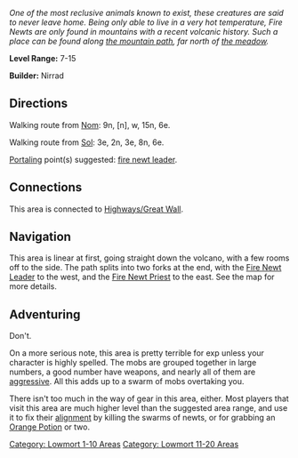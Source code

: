 *One of the most reclusive animals known to exist, these creatures are
said to never leave home. Being only able to live in a very hot
temperature, Fire Newts are only found in mountains with a recent
volcanic history. Such a place can be found along [the mountain
path](:Category:_Highways/Great_Wall "wikilink"), far north of [the
meadow](:Category:_Meadow "wikilink").*

**Level Range:** 7-15

**Builder:** Nirrad

## Directions

Walking route from [Nom](Nom "wikilink"): 9n, \[n\], w, 15n, 6e.

Walking route from [Sol](Sol "wikilink"): 3e, 2n, 3e, 8n, 6e.

[Portaling](Portal "wikilink") point(s) suggested: [fire newt
leader](Fire_Newt_Leader "wikilink").

## Connections

This area is connected to [Highways/Great
Wall](:Category:_Highways/Great_Wall "wikilink").

## Navigation

This area is linear at first, going straight down the volcano, with a
few rooms off to the side. The path splits into two forks at the end,
with the [Fire Newt Leader](Fire_Newt_Leader "wikilink") to the west,
and the [Fire Newt Priest](Fire_Newt_Priest "wikilink") to the east. See
the map for more details.

## Adventuring

Don't.

On a more serious note, this area is pretty terrible for exp unless your
character is highly spelled. The mobs are grouped together in large
numbers, a good number have weapons, and nearly all of them are
[aggressive](Aggressive_Mobs "wikilink"). All this adds up to a swarm of
mobs overtaking you.

There isn't too much in the way of gear in this area, either. Most
players that visit this area are much higher level than the suggested
area range, and use it to fix their [alignment](Alignment "wikilink") by
killing the swarms of newts, or for grabbing an [Orange
Potion](Orange_Potion "wikilink") or two.

[Category: Lowmort 1-10 Areas](Category:_Lowmort_1-10_Areas "wikilink")
[Category: Lowmort 11-20
Areas](Category:_Lowmort_11-20_Areas "wikilink")
